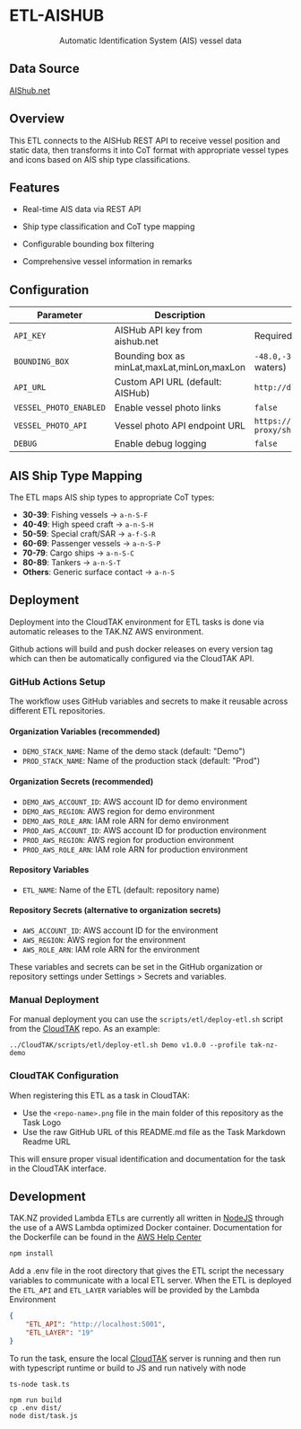 # ETL-AISHUB

<p align='center'>Automatic Identification System (AIS) vessel data</p>


## Data Source

[AIShub.net](https://www.aishub.net/api)

## Overview

This ETL connects to the AISHub REST API to receive vessel position and static data, then transforms it into CoT format with appropriate vessel types and icons based on AIS ship type classifications.

## Features

- Real-time AIS data via REST API
- Ship type classification and CoT type mapping
- Configurable bounding box filtering

- Comprehensive vessel information in remarks

## Configuration

| Parameter | Description | Default |
|-----------|-------------|---------|
| `API_KEY` | AISHub API key from aishub.net | Required |
| `BOUNDING_BOX` | Bounding box as minLat,maxLat,minLon,maxLon | `-48.0,-34.0,166.0,179.0` (NZ waters) |
| `API_URL` | Custom API URL (default: AISHub) | `http://data.aishub.net/ws.php` |
| `VESSEL_PHOTO_ENABLED` | Enable vessel photo links | `false` |
| `VESSEL_PHOTO_API` | Vessel photo API endpoint URL | `https://utils.test.tak.nz/ais-proxy/ship-photo` |
| `DEBUG` | Enable debug logging | `false` |

## AIS Ship Type Mapping

The ETL maps AIS ship types to appropriate CoT types:

- **30-39**: Fishing vessels → `a-n-S-F`
- **40-49**: High speed craft → `a-n-S-H`
- **50-59**: Special craft/SAR → `a-f-S-R`
- **60-69**: Passenger vessels → `a-n-S-P`
- **70-79**: Cargo ships → `a-n-S-C`
- **80-89**: Tankers → `a-n-S-T`
- **Others**: Generic surface contact → `a-n-S`

## Deployment

Deployment into the CloudTAK environment for ETL tasks is done via automatic releases to the TAK.NZ AWS environment.

Github actions will build and push docker releases on every version tag which can then be automatically configured via the
CloudTAK API.

### GitHub Actions Setup

The workflow uses GitHub variables and secrets to make it reusable across different ETL repositories.

#### Organization Variables (recommended)
- `DEMO_STACK_NAME`: Name of the demo stack (default: "Demo")
- `PROD_STACK_NAME`: Name of the production stack (default: "Prod")

#### Organization Secrets (recommended)
- `DEMO_AWS_ACCOUNT_ID`: AWS account ID for demo environment
- `DEMO_AWS_REGION`: AWS region for demo environment
- `DEMO_AWS_ROLE_ARN`: IAM role ARN for demo environment
- `PROD_AWS_ACCOUNT_ID`: AWS account ID for production environment
- `PROD_AWS_REGION`: AWS region for production environment
- `PROD_AWS_ROLE_ARN`: IAM role ARN for production environment

#### Repository Variables
- `ETL_NAME`: Name of the ETL (default: repository name)

#### Repository Secrets (alternative to organization secrets)
- `AWS_ACCOUNT_ID`: AWS account ID for the environment
- `AWS_REGION`: AWS region for the environment
- `AWS_ROLE_ARN`: IAM role ARN for the environment

These variables and secrets can be set in the GitHub organization or repository settings under Settings > Secrets and variables.

### Manual Deployment

For manual deployment you can use the `scripts/etl/deploy-etl.sh` script from the [CloudTAK](https://github.com/TAK-NZ/CloudTAK/) repo.
As an example: 
```
../CloudTAK/scripts/etl/deploy-etl.sh Demo v1.0.0 --profile tak-nz-demo
```

### CloudTAK Configuration

When registering this ETL as a task in CloudTAK:

- Use the `<repo-name>.png` file in the main folder of this repository as the Task Logo
- Use the raw GitHub URL of this README.md file as the Task Markdown Readme URL

This will ensure proper visual identification and documentation for the task in the CloudTAK interface.

## Development

TAK.NZ provided Lambda ETLs are currently all written in [NodeJS](https://nodejs.org/en) through the use of a AWS Lambda optimized
Docker container. Documentation for the Dockerfile can be found in the [AWS Help Center](https://docs.aws.amazon.com/lambda/latest/dg/images-create.html)

```sh
npm install
```

Add a .env file in the root directory that gives the ETL script the necessary variables to communicate with a local ETL server.
When the ETL is deployed the `ETL_API` and `ETL_LAYER` variables will be provided by the Lambda Environment

```json
{
    "ETL_API": "http://localhost:5001",
    "ETL_LAYER": "19"
}
```

To run the task, ensure the local [CloudTAK](https://github.com/TAK-NZ/CloudTAK/) server is running and then run with typescript runtime
or build to JS and run natively with node

```
ts-node task.ts
```

```
npm run build
cp .env dist/
node dist/task.js
```